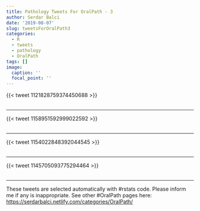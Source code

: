 ```yaml
---
title: Pathology Tweets For OralPath - 3
author: Serdar Balci
date: '2019-08-07'
slug: tweetsForOralPath3
categories:
  - R
  - tweets
  - pathology
  - OralPath
tags: []
image:
  caption: ''
  focal_point: ''
---
```



{{< tweet 1121828759374450688 >}}
<br>
<br>
<hr>
{{< tweet 1158951592999022592 >}}
<br>
<br>
<hr>
{{< tweet 1154022848392044545 >}}
<br>
<br>
<hr>
{{< tweet 1145705093775294464 >}}
<br>
<br>
<hr>


These tweets are selected automatically with #rstats code. Please inform me if any is inappropriate.
See other #OralPath pages here: https://serdarbalci.netlify.com/categories/OralPath/
